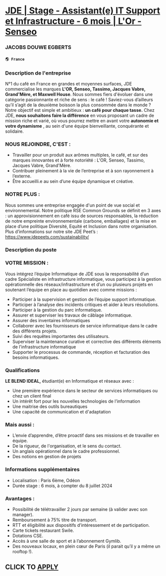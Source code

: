# [JDE | Stage - Assistant(e) IT Support et Infrastructure - 6 mois | L'Or - Senseo](https://www.remotewlb.com/apply/jde-stage-assistant-e-it-support-et-infrastructure-6-mois-l-or-senseo)  
### JACOBS DOUWE EGBERTS  
#### `🌎 France`  

### Description de l'entreprise

N°1 du café en France en grandes et moyennes surfaces, JDE commercialise les marques **L'OR, Senseo, Tassimo, Jacques Vabre, Grand'Mère, et Maxwell House**. Nous sommes fiers d'évoluer dans une catégorie passionnante et riche de sens : le café ! Saviez-vous d’ailleurs qu’il s’agit de la deuxième boisson la plus consommée dans le monde ? Notre objectif est simple et ambitieux : **un café pour chaque tasse.** Chez JDE, **nous souhaitons faire la différence** en vous proposant un cadre de mission riche et varié, où vous pourrez mettre en avant votre **autonomie et votre dynamisme** , au sein d'une équipe bienveillante, conquérante et solidaire.

### NOUS REJOINDRE, C'EST :

  * Travailler pour un produit aux arômes multiples, le café, et sur des marques innovantes et à forte notoriété : L'OR, Senseo, Tassimo, Jacques Vabre, Grand'Mère.
  * Contribuer pleinement à la vie de l’entreprise et à son rayonnement à l’externe.
  * Être accueilli.e au sein d’une équipe dynamique et créative.

### NOTRE PLUS :

Nous sommes une entreprise engagée d'un point de vue social et environnemental. Notre politique RSE Common Grounds se définit en 3 axes : un approvisionnement en café issu de sources responsables, la réduction de notre empreinte environnementale (carbone, emballages) et la mise en place d’une politique Diversité, Equité et Inclusion dans notre organisation. Plus d’informations sur notre site JDE Peet’s : https://www.jdepeets.com/sustainability/

### Description du poste

### VOTRE MISSION :

Vous intégrez l’équipe Informatique de JDE sous la responsabilité d’un cadre Spécialiste en infrastructure informatique, vous participez à la gestion opérationnelle des réseaux/infrastructure et d’un ou plusieurs projets en soutenant l’équipe en place au quotidien avec comme missions :

  * Participer à la supervision et gestion de l’équipe support informatique.
  * Participer à l’analyse des incidents critiques et aider à leurs résolutions.
  * Participer à la gestion du parc informatique.
  * Assurer et superviser les travaux de câblage informatique. 
  * Assurer des inventaires informatiques
  * Collaborer avec les fournisseurs de service informatique dans le cadre des différents projets.
  * Suivi des requêtes importantes des utilisateurs.
  * Superviser la maintenance curative et corrective des différents éléments de l’infrastructure informatique
  * Supporter le processus de commande, réception et facturation des besoins informatiques. 

### Qualifications

 **LE BLEND IDEAL,** étudiant(e) en Informatique et réseaux avec :

  * Une première expérience dans le secteur de services informatiques ou chez un client final 
  * Un intérêt fort pour les nouvelles technologies de l’information
  * Une maitrise des outils bureautiques 
  * Une capacité de communication et d'adaptation 

### Mais aussi :

  * L’envie d’apprendre, d’être proactif dans ses missions et de travailler en équipe.
  * De la rigueur, de l'organisation, et le sens du contact.
  * Un anglais opérationnel dans le cadre professionnel.
  * Des notions en gestion de projets 

### Informations supplémentaires

  * Localisation : Paris 6ème, Odéon
  * Durée stage : 6 mois, à compter du 8 juillet 2024

### Avantages :

  * Possibilité de télétravailler 2 jours par semaine (à valider avec son manager).
  * Remboursement à 75% titre de transport.
  * RTT et éligibilité aux dispositifs d’intéressement et de participation.
  * Carte tickets restaurant Swile.
  * Dotations CSE.
  * Accès à une salle de sport et à l’abonnement Gymlib.
  * Des nouveaux locaux, en plein cœur de Paris (il parait qu’il y a même un rooftop !).

  
## CLICK TO [APPLY](https://www.remotewlb.com/apply/jde-stage-assistant-e-it-support-et-infrastructure-6-mois-l-or-senseo)

